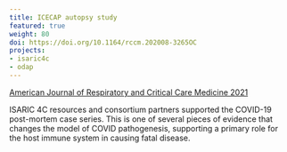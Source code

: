 ```yaml
---
title: ICECAP autopsy study
featured: true
weight: 80
doi: https://doi.org/10.1164/rccm.202008-3265OC
projects:
- isaric4c
- odap
---
```


[American Journal of Respiratory and Critical Care Medicine 2021]({{page.doi}})

ISARIC 4C resources and consortium partners supported the COVID-19 post-mortem case series. This is one of several pieces of evidence that changes the model of COVID pathogenesis, supporting a primary role for the host immune system in causing fatal disease.